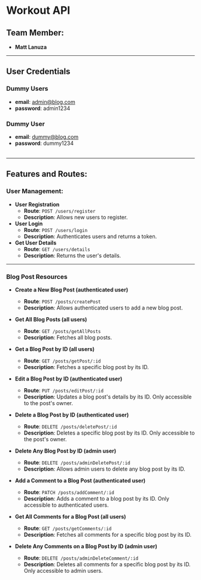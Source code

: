 # Workout API


## Team Member:
- **Matt Lanuza**

---

## User Credentials
### Dummy Users
- **email**: admin@blog.com  
- **password**: admin1234


### Dummy User
- **email**: dummy@blog.com  
- **password**: dummy1234 <br><br>

---

## Features and Routes:

### User Management:
- **User Registration**  
  - **Route**: `POST /users/register`  
  - **Description**: Allows new users to register.  
- **User Login**  
  - **Route**: `POST /users/login`  
  - **Description**: Authenticates users and returns a token.
- **Get User Details**  
  - **Route**: `GET /users/details`  
  - **Description**: Returns the user's details.

---

### **Blog Post Resources**

- **Create a New Blog Post (authenticated user)**  
  - **Route**: `POST /posts/createPost`  
  - **Description**: Allows authenticated users to add a new blog post.

- **Get All Blog Posts (all users)**  
  - **Route**: `GET /posts/getAllPosts`  
  - **Description**: Fetches all blog posts.

- **Get a Blog Post by ID (all users)**  
  - **Route**: `GET /posts/getPost/:id`  
  - **Description**: Fetches a specific blog post by its ID.

- **Edit a Blog Post by ID (authenticated user)**  
  - **Route**: `PUT /posts/editPost/:id`  
  - **Description**: Updates a blog post's details by its ID. Only accessible to the post's owner.

- **Delete a Blog Post by ID (authenticated user)**  
  - **Route**: `DELETE /posts/deletePost/:id`  
  - **Description**: Deletes a specific blog post by its ID. Only accessible to the post's owner.

- **Delete Any Blog Post by ID (admin user)**  
  - **Route**: `DELETE /posts/adminDeletePost/:id`  
  - **Description**: Allows admin users to delete any blog post by its ID.

- **Add a Comment to a Blog Post (authenticated user)**  
  - **Route**: `PATCH /posts/addComment/:id`  
  - **Description**: Adds a comment to a blog post by its ID. Only accessible to authenticated users.

- **Get All Comments for a Blog Post (all users)**  
  - **Route**: `GET /posts/getComments/:id`  
  - **Description**: Fetches all comments for a specific blog post by its ID.

- **Delete Any Comments on a Blog Post by ID (admin user)**  
  - **Route**: `DELETE /posts/adminDeleteComment/:id`  
  - **Description**: Deletes all comments for a specific blog post by its ID. Only accessible to admin users.